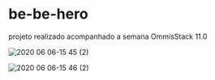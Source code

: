 # be-be-hero
projeto realizado acompanhado a semana OmmisStack 11.0



![2020 06 06-15 45 (2)](https://user-images.githubusercontent.com/57047448/83952126-fdd6ad00-a80c-11ea-8e2e-71d83396e33e.png)


![2020 06 06-15 46 (2)](https://user-images.githubusercontent.com/57047448/83952157-2c548800-a80d-11ea-8940-741976f99c20.png)

